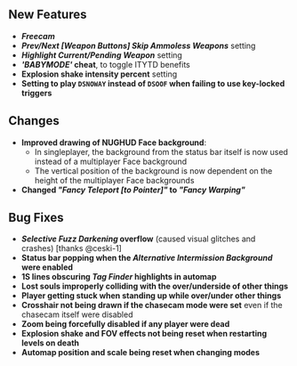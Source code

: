## New Features

- **_Freecam_**
- **_Prev/Next [Weapon Buttons] Skip Ammoless Weapons_** setting
- **_Highlight Current/Pending Weapon_** setting
- **_'BABYMODE'_ cheat**, to toggle ITYTD benefits
- **Explosion shake intensity percent** setting
- **Setting to play `DSNOWAY` instead of `DSOOF` when failing to use key-locked triggers**

## Changes

- **Improved drawing of NUGHUD Face background**:
  - In singleplayer, the background from the status bar itself is now used
    instead of a multiplayer Face background
  - The vertical position of the background is now dependent on the height
    of the multiplayer Face backgrounds
- **Changed _"Fancy Teleport [to Pointer]"_ to _"Fancy Warping"_**

## Bug Fixes

- **_Selective Fuzz Darkening_ overflow** (caused visual glitches and crashes) [thanks @ceski-1]
- **Status bar popping when the _Alternative Intermission Background_ were enabled**
- **1S lines obscuring _Tag Finder_ highlights in automap**
- **Lost souls improperly colliding with the over/underside of other things**
- **Player getting stuck when standing up while over/under other things**
- **Crosshair not being drawn if the chasecam mode were set** even if the chasecam itself were disabled
- **Zoom being forcefully disabled if any player were dead**
- **Explosion shake and FOV effects not being reset when restarting levels on death**
- **Automap position and scale being reset when changing modes**
